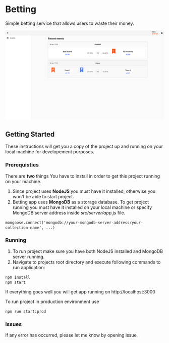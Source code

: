# Betting
Simple betting service that allows users to waste their money.

![Application preview](https://raw.githubusercontent.com/mariusz-ba/portfolio/master/img/projects/betting.png)

## Getting Started

These instructions will get you a copy of the project up and running on your local machine for developement purposes.

### Prerequisties

There are __two__ things You have to install in order to get this project running on your machine.
1. Since project uses __NodeJS__ you must have it installed, otherwise you won't be able to start project.
2. Betting app uses __MongoDB__ as a storage database. To get project running you must have it installed on your local machine or specify MongoDB server address inside *src/server/app.js* file.
```
mongoose.connect('mongodb://your-mongodb-server-address/your-collection-name', ...)
```

### Running

1. To run project make sure you have both NodeJS installed and MongoDB server running.
2. Navigate to projects root directory and execute following commands to run application:
```
npm install
npm start
```

If everything goes well you will get app running on http://localhost:3000

To run project in production environment use
```
npm run start:prod
```

### Issues

If any error has occurred, please let me know by opening issue.
